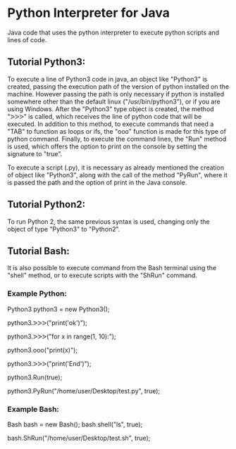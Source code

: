 # Python Interpreter for Java
Java code that uses the python interpreter to execute python scripts and lines of code.

## Tutorial Python3:
To execute a line of Python3 code in java, an object like "Python3" is created, passing the execution path of the version of python installed on the machine. However passing the path is only necessary if python is installed somewhere other than the default linux ("/usr/bin/python3"), or if you are using Windows.
After the "Python3" type object is created, the method "ᐷᐷᐷ" is called, which receives the line of python code that will be executed. In addition to this method, to execute commands that need a "TAB" to function as loops or ifs, the "ooo" function is made for this type of python command.
Finally, to execute the command lines, the "Run" method is used, which offers the option to print on the console by setting the signature to "true".

To execute a script (.py), it is necessary as already mentioned the creation of object like "Python3", along with the call of the method "PyRun", where it is passed the path and the option of print in the Java console.

## Tutorial Python2:
To run Python 2, the same previous syntax is used, changing only the object of type "Python3" to "Python2".

## Tutorial Bash:
It is also possible to execute command from the Bash terminal using the "shell" method, or to execute scripts with the "ShRun" command.

### Example Python:
Python3 python3 = new Python3();

python3.ᐷᐷᐷ("print('ok')");

python3.ᐷᐷᐷ("for x in range(1, 10):");

python3.ooo("print(x)");

python3.ᐷᐷᐷ("print('End')");

python3.Run(true);

python3.PyRun("/home/user/Desktop/test.py", true);

### Example Bash:
Bash bash = new Bash();
bash.shell("ls", true);

bash.ShRun("/home/user/Desktop/test.sh", true);
